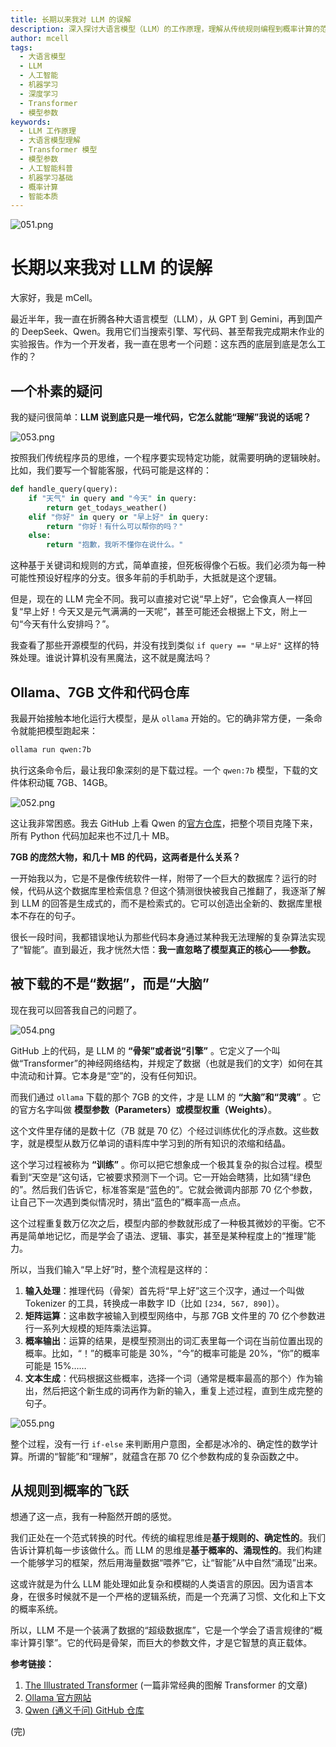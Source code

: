 ```yaml
---
title: 长期以来我对 LLM 的误解
description: 深入探讨大语言模型（LLM）的工作原理，理解从传统规则编程到概率计算的范式转换，揭秘模型参数与智能的本质。
author: mcell
tags:
  - 大语言模型
  - LLM
  - 人工智能
  - 机器学习
  - 深度学习
  - Transformer
  - 模型参数
keywords:
  - LLM 工作原理
  - 大语言模型理解
  - Transformer 模型
  - 模型参数
  - 人工智能科普
  - 机器学习基础
  - 概率计算
  - 智能本质
---
```


![051.png](https://stack-mcell.tos-cn-shanghai.volces.com/051.png)

# 长期以来我对 LLM 的误解

大家好，我是 mCell。

最近半年，我一直在折腾各种大语言模型（LLM），从 GPT 到 Gemini，再到国产的 DeepSeek、Qwen。我用它们当搜索引擎、写代码、甚至帮我完成期末作业的实验报告。作为一个开发者，我一直在思考一个问题：这东西的底层到底是怎么工作的？

## 一个朴素的疑问

我的疑问很简单：**LLM 说到底只是一堆代码，它怎么就能“理解”我说的话呢？**

![053.png](https://stack-mcell.tos-cn-shanghai.volces.com/053.png)

按照我们传统程序员的思维，一个程序要实现特定功能，就需要明确的逻辑映射。比如，我们要写一个智能客服，代码可能是这样的：

```python
def handle_query(query):
    if "天气" in query and "今天" in query:
        return get_todays_weather()
    elif "你好" in query or "早上好" in query:
        return "你好！有什么可以帮你的吗？"
    else:
        return "抱歉，我听不懂你在说什么。"
```

这种基于关键词和规则的方式，简单直接，但死板得像个石板。我们必须为每一种可能性预设好程序的分支。很多年前的手机助手，大抵就是这个逻辑。

但是，现在的 LLM 完全不同。我可以直接对它说“早上好”，它会像真人一样回复“早上好！今天又是元气满满的一天呢”，甚至可能还会根据上下文，附上一句“今天有什么安排吗？”。

我查看了那些开源模型的代码，并没有找到类似 `if query == "早上好"` 这样的特殊处理。谁说计算机没有黑魔法，这不就是魔法吗？

## Ollama、7GB 文件和代码仓库

我最开始接触本地化运行大模型，是从 `ollama` 开始的。它的确非常方便，一条命令就能把模型跑起来：

```bash
ollama run qwen:7b
```

执行这条命令后，最让我印象深刻的是下载过程。一个 `qwen:7b` 模型，下载的文件体积动辄 7GB、14GB。

![052.png](https://stack-mcell.tos-cn-shanghai.volces.com/052.png)

这让我非常困惑。我去 GitHub 上看 Qwen 的[官方仓库](https://github.com/QwenLM/Qwen)，把整个项目克隆下来，所有 Python 代码加起来也不过几十 MB。

**7GB 的庞然大物，和几十 MB 的代码，这两者是什么关系？**

一开始我以为，它是不是像传统软件一样，附带了一个巨大的数据库？运行的时候，代码从这个数据库里检索信息？但这个猜测很快被我自己推翻了，我逐渐了解到 LLM 的回答是生成式的，而不是检索式的。它可以创造出全新的、数据库里根本不存在的句子。

很长一段时间，我都错误地认为那些代码本身通过某种我无法理解的复杂算法实现了“智能”。直到最近，我才恍然大悟：**我一直忽略了模型真正的核心——参数。**

## 被下载的不是“数据”，而是“大脑”

现在我可以回答我自己的问题了。

![054.png](https://stack-mcell.tos-cn-shanghai.volces.com/054.png)

GitHub 上的代码，是 LLM 的 **“骨架”**或者说**“引擎”** 。它定义了一个叫做“Transformer”的神经网络结构，并规定了数据（也就是我们的文字）如何在其中流动和计算。它本身是“空”的，没有任何知识。

而我们通过 `ollama` 下载的那个 7GB 的文件，才是 LLM 的 **“大脑”**和**“灵魂”** 。它的官方名字叫做 **模型参数（Parameters）**或**模型权重（Weights）**。

这个文件里存储的是数十亿（7B 就是 70 亿）个经过训练优化的浮点数。这些数字，就是模型从数万亿单词的语料库中学习到的所有知识的浓缩和结晶。

这个学习过程被称为 **“训练”** 。你可以把它想象成一个极其复杂的拟合过程。模型看到“天空是”这句话，它被要求预测下一个词。它一开始会瞎猜，比如猜“绿色的”。然后我们告诉它，标准答案是“蓝色的”。它就会微调内部那 70 亿个参数，让自己下一次遇到类似情况时，猜出“蓝色的”概率高一点点。

这个过程重复数万亿次之后，模型内部的参数就形成了一种极其微妙的平衡。它不再是简单地记忆，而是学会了语法、逻辑、事实，甚至是某种程度上的“推理”能力。

所以，当我们输入“早上好”时，整个流程是这样的：

1.  **输入处理**：推理代码（骨架）首先将“早上好”这三个汉字，通过一个叫做 Tokenizer 的工具，转换成一串数字 ID（比如 `[234, 567, 890]`）。
2.  **矩阵运算**：这串数字被输入到模型网络中，与那 7GB 文件里的 70 亿个参数进行一系列大规模的矩阵乘法运算。
3.  **概率输出**：运算的结果，是模型预测出的词汇表里每一个词在当前位置出现的概率。比如，“！”的概率可能是 30%，“今”的概率可能是 20%，“你”的概率可能是 15%……
4.  **文本生成**：代码根据这些概率，选择一个词（通常是概率最高的那个）作为输出，然后把这个新生成的词再作为新的输入，重复上述过程，直到生成完整的句子。

![055.png](https://stack-mcell.tos-cn-shanghai.volces.com/055.png)

整个过程，没有一行 `if-else` 来判断用户意图，全都是冰冷的、确定性的数学计算。所谓的“智能”和“理解”，就蕴含在那 70 亿个参数构成的复杂函数之中。

## 从规则到概率的飞跃

想通了这一点，我有一种豁然开朗的感觉。

我们正处在一个范式转换的时代。传统的编程思维是**基于规则的、确定性的**。我们告诉计算机每一步该做什么。而 LLM 的思维是**基于概率的、涌现性的**。我们构建一个能够学习的框架，然后用海量数据“喂养”它，让“智能”从中自然“涌现”出来。

这或许就是为什么 LLM 能处理如此复杂和模糊的人类语言的原因。因为语言本身，在很多时候就不是一个严格的逻辑系统，而是一个充满了习惯、文化和上下文的概率系统。

所以，LLM 不是一个装满了数据的“超级数据库”，它是一个学会了语言规律的“概率计算引擎”。它的代码是骨架，而巨大的参数文件，才是它智慧的真正载体。

**参考链接：**

1.  [The Illustrated Transformer](http://jalammar.github.io/illustrated-transformer/) (一篇非常经典的图解 Transformer 的文章)
2.  [Ollama 官方网站](https://ollama.com/)
3.  [Qwen (通义千问) GitHub 仓库](https://github.com/QwenLM/Qwen)

(完)
